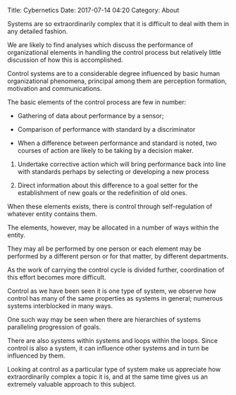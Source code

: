 Title: Cybernetics
Date: 2017-07-14 04:20
Category: About

Systems are so extraordinarily complex that it is difficult to deal with them in any detailed fashion.

We are likely to find analyses which discuss the performance of organizational elements in handling the control process but relatively little discussion of how this is accomplished.

Control systems are to a considerable degree influenced by basic human organizational phenomena, principal among them are perception formation, motivation and communications.

The basic elements of the control process are few in number:

- Gathering of data about performance by a sensor;

- Comparison of performance with standard by a discriminator

- When a difference between performance and standard is noted, two courses of action are likely to be taking by a decision maker.

1. Undertake corrective action which will bring performance back into line with standards perhaps by selecting or developing a new process

2. Direct information about this difference to a goal setter for the establishment of new goals or the redefinition of old ones.

When these elements exists, there is control through self-regulation of whatever entity contains them.

The elements, however, may be allocated in a number of ways within the entity.

They may all be performed by one person or each element may be performed by a different person or for that matter, by different departments.

As the work of carrying the control cycle is divided further, coordination of this effort becomes more difficult.

Control as we have been seen it is one type of system, we observe how control has many of the same properties as systems in general; numerous systems interblocked in many ways.

One such way may be seen when there are hierarchies of systems paralleling progression of goals.

There are also systems within systems and loops within the loops. Since control is also a system, it can influence other systems and in turn be influenced by them.

Looking at control as a particular type of system make us appreciate how extraordinarily complex a topic it is, and at the same time gives us an extremely valuable approach to this subject.